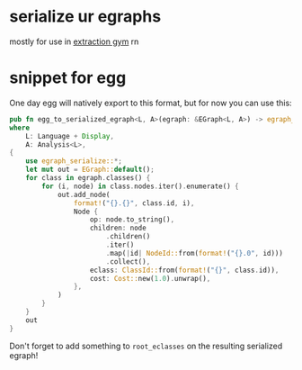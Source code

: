 # serialize ur egraphs

mostly for use in [extraction gym](https://github.com/egraphs-good/extraction-gym) rn

# snippet for egg

One day egg will natively export to this format, but for now you can use this:

```rust
pub fn egg_to_serialized_egraph<L, A>(egraph: &EGraph<L, A>) -> egraph_serialize::EGraph
where
    L: Language + Display,
    A: Analysis<L>,
{
    use egraph_serialize::*;
    let mut out = EGraph::default();
    for class in egraph.classes() {
        for (i, node) in class.nodes.iter().enumerate() {
            out.add_node(
                format!("{}.{}", class.id, i),
                Node {
                    op: node.to_string(),
                    children: node
                        .children()
                        .iter()
                        .map(|id| NodeId::from(format!("{}.0", id)))
                        .collect(),
                    eclass: ClassId::from(format!("{}", class.id)),
                    cost: Cost::new(1.0).unwrap(),
                },
            )
        }
    }
    out
}
```

Don't forget to add something to `root_eclasses` on the resulting serialized egraph!